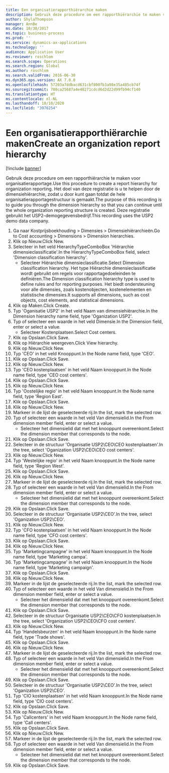 ```yaml
---
title: Een organisatierapporthiërarchie maken
description: Gebruik deze procedure om een rapporthiërarchie te maken voor organisatierapportage.
author: ShylaThompson
manager: AnnBe
ms.date: 10/30/2017
ms.topic: business-process
ms.prod: ''
ms.service: dynamics-ax-applications
ms.technology: ''
audience: Application User
ms.reviewer: roschlom
ms.search.scope: Operations
ms.search.region: Global
ms.author: roschlom
ms.search.validFrom: 2016-06-30
ms.dyn365.ops.version: AX 7.0.0
ms.openlocfilehash: 57203a7ddbacd631cbf800fb3a98e35a485cb74f
ms.sourcegitcommit: 708ca25687a4e48271cdcd6d2d22d99fb94cf140
ms.translationtype: HT
ms.contentlocale: nl-NL
ms.lasthandoff: 10/10/2020
ms.locfileid: "3976254"
---
```

# <a name="create-an-organization-report-hierarchy"></a><span data-ttu-id="d1dfe-103">Een organisatierapporthiërarchie maken</span><span class="sxs-lookup"><span data-stu-id="d1dfe-103">Create an organization report hierarchy</span></span>

[!include [banner](../../includes/banner.md)]

<span data-ttu-id="d1dfe-104">Gebruik deze procedure om een rapporthiërarchie te maken voor organisatierapportage.</span><span class="sxs-lookup"><span data-stu-id="d1dfe-104">Use this procedure to create a report hierarchy for organization reporting.</span></span> <span data-ttu-id="d1dfe-105">Het doel van deze registratie is u te helpen door de dimensiehiërarchie, zodat u door kunt gaan totdat de hele organisatierapportagestructuur is gemaakt.</span><span class="sxs-lookup"><span data-stu-id="d1dfe-105">The purpose of this recording is to guide you through the dimension hierarchy so that you can continue until the whole organization reporting structure is created.</span></span> <span data-ttu-id="d1dfe-106">Deze registratie gebruikt het USP2-demogegevensbedrijf.</span><span class="sxs-lookup"><span data-stu-id="d1dfe-106">This recording uses the USP2 demo data company.</span></span>

1. <span data-ttu-id="d1dfe-107">Ga naar Kostprijsboekhouding > Dimensies > Dimensiehiërarchieën.</span><span class="sxs-lookup"><span data-stu-id="d1dfe-107">Go to Cost accounting > Dimensions > Dimension hierarchies.</span></span>
2. <span data-ttu-id="d1dfe-108">Klik op Nieuw.</span><span class="sxs-lookup"><span data-stu-id="d1dfe-108">Click New.</span></span>
3. <span data-ttu-id="d1dfe-109">Selecteer in het veld HierarchyTypeComboBox 'Hiërarchie dimensieclassificatie'.</span><span class="sxs-lookup"><span data-stu-id="d1dfe-109">In the HierarchyTypeComboBox field, select 'Dimension classification hierarchy'.</span></span>
    * <span data-ttu-id="d1dfe-110">Selecteer Hiërarchie dimensieclassificatie.</span><span class="sxs-lookup"><span data-stu-id="d1dfe-110">Select Dimension classification hierarchy.</span></span> <span data-ttu-id="d1dfe-111">Het type Hiërarchie dimensieclassificatie wordt gebruikt om regels voor rapportagedoeleinden te definiëren.</span><span class="sxs-lookup"><span data-stu-id="d1dfe-111">The Dimension classification hierarchy type is used to define rules and for reporting purposes.</span></span> <span data-ttu-id="d1dfe-112">Het biedt ondersteuning voor alle dimensies, zoals kostenobjecten, kostenelementen en statistische dimensies.</span><span class="sxs-lookup"><span data-stu-id="d1dfe-112">It supports all dimensions, such as cost objects, cost elements, and statistical dimensions.</span></span>  
4. <span data-ttu-id="d1dfe-113">Klik op Maken.</span><span class="sxs-lookup"><span data-stu-id="d1dfe-113">Click Create.</span></span>
5. <span data-ttu-id="d1dfe-114">Typ 'Oganisatie USP2' in het veld Naam van dimensiehiërarchie.</span><span class="sxs-lookup"><span data-stu-id="d1dfe-114">In the Dimension hierarchy name field, type 'Oganization USP2'.</span></span>
6. <span data-ttu-id="d1dfe-115">Typ of selecteer een waarde in het veld Dimensie.</span><span class="sxs-lookup"><span data-stu-id="d1dfe-115">In the Dimension field, enter or select a value.</span></span>
    * <span data-ttu-id="d1dfe-116">Selecteer Kostenplaatsen.</span><span class="sxs-lookup"><span data-stu-id="d1dfe-116">Select Cost centers.</span></span>  
7. <span data-ttu-id="d1dfe-117">Klik op Opslaan.</span><span class="sxs-lookup"><span data-stu-id="d1dfe-117">Click Save.</span></span>
8. <span data-ttu-id="d1dfe-118">Klik op Hiërarchie weergeven.</span><span class="sxs-lookup"><span data-stu-id="d1dfe-118">Click View hierarchy.</span></span>
9. <span data-ttu-id="d1dfe-119">Klik op Nieuw.</span><span class="sxs-lookup"><span data-stu-id="d1dfe-119">Click New.</span></span>
10. <span data-ttu-id="d1dfe-120">Typ 'CEO' in het veld Knooppunt.</span><span class="sxs-lookup"><span data-stu-id="d1dfe-120">In the Node name field, type 'CEO'.</span></span>
11. <span data-ttu-id="d1dfe-121">Klik op Opslaan.</span><span class="sxs-lookup"><span data-stu-id="d1dfe-121">Click Save.</span></span>
12. <span data-ttu-id="d1dfe-122">Klik op Nieuw.</span><span class="sxs-lookup"><span data-stu-id="d1dfe-122">Click New.</span></span>
13. <span data-ttu-id="d1dfe-123">Typ 'CEO kostenplaatsen' in het veld Naam knooppunt.</span><span class="sxs-lookup"><span data-stu-id="d1dfe-123">In the Node name field, type 'CEO cost centers'.</span></span>
14. <span data-ttu-id="d1dfe-124">Klik op Opslaan.</span><span class="sxs-lookup"><span data-stu-id="d1dfe-124">Click Save.</span></span>
15. <span data-ttu-id="d1dfe-125">Klik op Nieuw.</span><span class="sxs-lookup"><span data-stu-id="d1dfe-125">Click New.</span></span>
16. <span data-ttu-id="d1dfe-126">Typ 'Oostelijke regio' in het veld Naam knooppunt.</span><span class="sxs-lookup"><span data-stu-id="d1dfe-126">In the Node name field, type 'Region East'.</span></span>
17. <span data-ttu-id="d1dfe-127">Klik op Opslaan.</span><span class="sxs-lookup"><span data-stu-id="d1dfe-127">Click Save.</span></span>
18. <span data-ttu-id="d1dfe-128">Klik op Nieuw.</span><span class="sxs-lookup"><span data-stu-id="d1dfe-128">Click New.</span></span>
19. <span data-ttu-id="d1dfe-129">Markeer in de lijst de geselecteerde rij.</span><span class="sxs-lookup"><span data-stu-id="d1dfe-129">In the list, mark the selected row.</span></span>
20. <span data-ttu-id="d1dfe-130">Typ of selecteer een waarde in het veld Van dimensielid.</span><span class="sxs-lookup"><span data-stu-id="d1dfe-130">In the From dimension member field, enter or select a value.</span></span>
    * <span data-ttu-id="d1dfe-131">Selecteer het dimensielid dat met het knooppunt overeenkomt.</span><span class="sxs-lookup"><span data-stu-id="d1dfe-131">Select the dimension member that corresponds to the node.</span></span>  
21. <span data-ttu-id="d1dfe-132">Klik op Opslaan.</span><span class="sxs-lookup"><span data-stu-id="d1dfe-132">Click Save.</span></span>
22. <span data-ttu-id="d1dfe-133">Selecteer in de structuur 'Organisatie USP2\CEO\CEO kostenplaatsen'.</span><span class="sxs-lookup"><span data-stu-id="d1dfe-133">In the tree, select 'Oganization USP2\CEO\CEO cost centers'.</span></span>
23. <span data-ttu-id="d1dfe-134">Klik op Nieuw.</span><span class="sxs-lookup"><span data-stu-id="d1dfe-134">Click New.</span></span>
24. <span data-ttu-id="d1dfe-135">Typ 'Westelijke regio' in het veld Naam knooppunt.</span><span class="sxs-lookup"><span data-stu-id="d1dfe-135">In the Node name field, type 'Region West'.</span></span>
25. <span data-ttu-id="d1dfe-136">Klik op Opslaan.</span><span class="sxs-lookup"><span data-stu-id="d1dfe-136">Click Save.</span></span>
26. <span data-ttu-id="d1dfe-137">Klik op Nieuw.</span><span class="sxs-lookup"><span data-stu-id="d1dfe-137">Click New.</span></span>
27. <span data-ttu-id="d1dfe-138">Markeer in de lijst de geselecteerde rij.</span><span class="sxs-lookup"><span data-stu-id="d1dfe-138">In the list, mark the selected row.</span></span>
28. <span data-ttu-id="d1dfe-139">Typ of selecteer een waarde in het veld Van dimensielid.</span><span class="sxs-lookup"><span data-stu-id="d1dfe-139">In the From dimension member field, enter or select a value.</span></span>
    * <span data-ttu-id="d1dfe-140">Selecteer het dimensielid dat met het knooppunt overeenkomt.</span><span class="sxs-lookup"><span data-stu-id="d1dfe-140">Select the dimension member that corresponds to the node.</span></span>  
29. <span data-ttu-id="d1dfe-141">Klik op Opslaan.</span><span class="sxs-lookup"><span data-stu-id="d1dfe-141">Click Save.</span></span>
30. <span data-ttu-id="d1dfe-142">Selecteer in de structuur 'Organisatie USP2\CEO'.</span><span class="sxs-lookup"><span data-stu-id="d1dfe-142">In the tree, select 'Oganization USP2\CEO'.</span></span>
31. <span data-ttu-id="d1dfe-143">Klik op Nieuw.</span><span class="sxs-lookup"><span data-stu-id="d1dfe-143">Click New.</span></span>
32. <span data-ttu-id="d1dfe-144">Typ 'CFO kostenplaatsen' in het veld Naam knooppunt.</span><span class="sxs-lookup"><span data-stu-id="d1dfe-144">In the Node name field, type 'CFO cost centers'.</span></span>
33. <span data-ttu-id="d1dfe-145">Klik op Opslaan.</span><span class="sxs-lookup"><span data-stu-id="d1dfe-145">Click Save.</span></span>
34. <span data-ttu-id="d1dfe-146">Klik op Nieuw.</span><span class="sxs-lookup"><span data-stu-id="d1dfe-146">Click New.</span></span>
35. <span data-ttu-id="d1dfe-147">Typ 'Marketingcampagne' in het veld Naam knooppunt.</span><span class="sxs-lookup"><span data-stu-id="d1dfe-147">In the Node name field, type 'Marketing campa'.</span></span>
36. <span data-ttu-id="d1dfe-148">Typ 'Marketingcampagne' in het veld Naam knooppunt.</span><span class="sxs-lookup"><span data-stu-id="d1dfe-148">In the Node name field, type 'Marketing campaign'.</span></span>
37. <span data-ttu-id="d1dfe-149">Klik op Opslaan.</span><span class="sxs-lookup"><span data-stu-id="d1dfe-149">Click Save.</span></span>
38. <span data-ttu-id="d1dfe-150">Klik op Nieuw.</span><span class="sxs-lookup"><span data-stu-id="d1dfe-150">Click New.</span></span>
39. <span data-ttu-id="d1dfe-151">Markeer in de lijst de geselecteerde rij.</span><span class="sxs-lookup"><span data-stu-id="d1dfe-151">In the list, mark the selected row.</span></span>
40. <span data-ttu-id="d1dfe-152">Typ of selecteer een waarde in het veld Van dimensielid.</span><span class="sxs-lookup"><span data-stu-id="d1dfe-152">In the From dimension member field, enter or select a value.</span></span>
    * <span data-ttu-id="d1dfe-153">Selecteer het dimensielid dat met het knooppunt overeenkomt.</span><span class="sxs-lookup"><span data-stu-id="d1dfe-153">Select the dimension member that corresponds to the node.</span></span>  
41. <span data-ttu-id="d1dfe-154">Klik op Opslaan.</span><span class="sxs-lookup"><span data-stu-id="d1dfe-154">Click Save.</span></span>
42. <span data-ttu-id="d1dfe-155">Selecteer in de structuur Organisatie USP2\CEO\CFO kostenplaatsen.</span><span class="sxs-lookup"><span data-stu-id="d1dfe-155">In the tree, select 'Organization USP2\CEO\CFO cost centers'.</span></span>
43. <span data-ttu-id="d1dfe-156">Klik op Nieuw.</span><span class="sxs-lookup"><span data-stu-id="d1dfe-156">Click New.</span></span>
44. <span data-ttu-id="d1dfe-157">Typ 'Handelsbeurzen' in het veld Naam knooppunt.</span><span class="sxs-lookup"><span data-stu-id="d1dfe-157">In the Node name field, type 'Trade shows'.</span></span>
45. <span data-ttu-id="d1dfe-158">Klik op Opslaan.</span><span class="sxs-lookup"><span data-stu-id="d1dfe-158">Click Save.</span></span>
46. <span data-ttu-id="d1dfe-159">Klik op Nieuw.</span><span class="sxs-lookup"><span data-stu-id="d1dfe-159">Click New.</span></span>
47. <span data-ttu-id="d1dfe-160">Markeer in de lijst de geselecteerde rij.</span><span class="sxs-lookup"><span data-stu-id="d1dfe-160">In the list, mark the selected row.</span></span>
48. <span data-ttu-id="d1dfe-161">Typ of selecteer een waarde in het veld Van dimensielid.</span><span class="sxs-lookup"><span data-stu-id="d1dfe-161">In the From dimension member field, enter or select a value.</span></span>
    * <span data-ttu-id="d1dfe-162">Selecteer het dimensielid dat met het knooppunt overeenkomt.</span><span class="sxs-lookup"><span data-stu-id="d1dfe-162">Select the dimension member that corresponds to the node.</span></span>  
49. <span data-ttu-id="d1dfe-163">Klik op Opslaan.</span><span class="sxs-lookup"><span data-stu-id="d1dfe-163">Click Save.</span></span>
50. <span data-ttu-id="d1dfe-164">Selecteer in de structuur 'Organisatie USP2\CEO'.</span><span class="sxs-lookup"><span data-stu-id="d1dfe-164">In the tree, select 'Oganization USP2\CEO'.</span></span>
51. <span data-ttu-id="d1dfe-165">Typ 'CIO kostenplaatsen' in het veld Naam knooppunt.</span><span class="sxs-lookup"><span data-stu-id="d1dfe-165">In the Node name field, type 'CIO cost centers'.</span></span>
52. <span data-ttu-id="d1dfe-166">Klik op Opslaan.</span><span class="sxs-lookup"><span data-stu-id="d1dfe-166">Click Save.</span></span>
53. <span data-ttu-id="d1dfe-167">Klik op Nieuw.</span><span class="sxs-lookup"><span data-stu-id="d1dfe-167">Click New.</span></span>
54. <span data-ttu-id="d1dfe-168">Typ 'Callcenters' in het veld Naam knooppunt.</span><span class="sxs-lookup"><span data-stu-id="d1dfe-168">In the Node name field, type 'Call centers'.</span></span>
55. <span data-ttu-id="d1dfe-169">Klik op Opslaan.</span><span class="sxs-lookup"><span data-stu-id="d1dfe-169">Click Save.</span></span>
56. <span data-ttu-id="d1dfe-170">Klik op Nieuw.</span><span class="sxs-lookup"><span data-stu-id="d1dfe-170">Click New.</span></span>
57. <span data-ttu-id="d1dfe-171">Markeer in de lijst de geselecteerde rij.</span><span class="sxs-lookup"><span data-stu-id="d1dfe-171">In the list, mark the selected row.</span></span>
58. <span data-ttu-id="d1dfe-172">Typ of selecteer een waarde in het veld Van dimensielid.</span><span class="sxs-lookup"><span data-stu-id="d1dfe-172">In the From dimension member field, enter or select a value.</span></span>
    * <span data-ttu-id="d1dfe-173">Selecteer het dimensielid dat met het knooppunt overeenkomt.</span><span class="sxs-lookup"><span data-stu-id="d1dfe-173">Select the dimension member that corresponds to the node.</span></span>  
59. <span data-ttu-id="d1dfe-174">Klik op Opslaan.</span><span class="sxs-lookup"><span data-stu-id="d1dfe-174">Click Save.</span></span>

